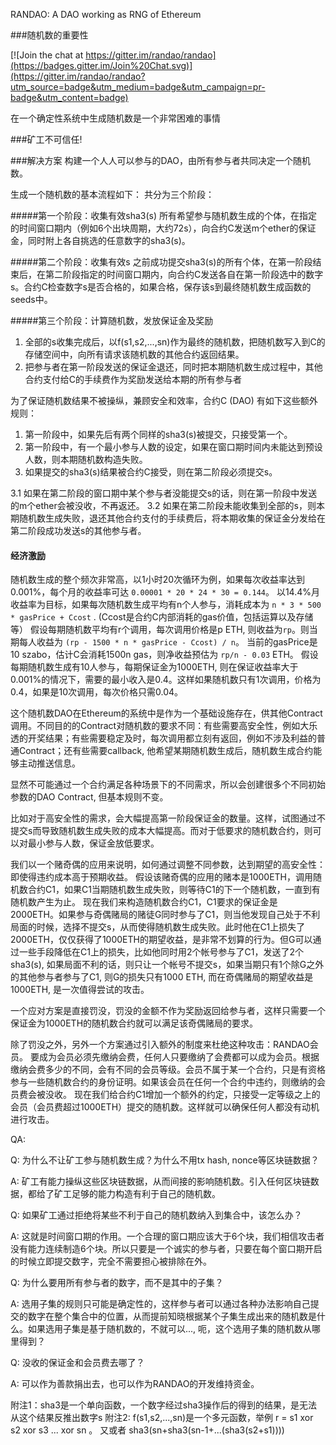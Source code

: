 RANDAO: A DAO working as RNG of Ethereum

###随机数的重要性

[![Join the chat at https://gitter.im/randao/randao](https://badges.gitter.im/Join%20Chat.svg)](https://gitter.im/randao/randao?utm_source=badge&utm_medium=badge&utm_campaign=pr-badge&utm_content=badge)

在一个确定性系统中生成随机数是一个非常困难的事情

###矿工不可信任!

###解决方案
构建一个人人可以参与的DAO，由所有参与者共同决定一个随机数。

生成一个随机数的基本流程如下：
共分为三个阶段：

#####第一个阶段：收集有效sha3(s)
所有希望参与随机数生成的个体，在指定的时间窗口期内（例如6个出块周期，大约72s），向合约C发送m个ether的保证金，同时附上各自挑选的任意数字的sha3(s)。

#####第二个阶段：收集有效s
之前成功提交sha3(s)的所有个体，在第一阶段结束后，在第二阶段指定的时间窗口期内，向合约C发送各自在第一阶段选中的数字s。合约C检查数字s是否合格的，如果合格，保存该s到最终随机数生成函数的seeds中。

#####第三个阶段：计算随机数，发放保证金及奖励
1. 全部的s收集完成后，以f(s1,s2,...,sn)作为最终的随机数，把随机数写入到C的存储空间中，向所有请求该随机数的其他合约返回结果。
2. 把参与者在第一阶段发送的保证金退还，同时把本期随机数生成过程中，其他合约支付给C的手续费作为奖励发送给本期的所有参与者


为了保证随机数结果不被操纵，兼顾安全和效率，合约C (DAO) 有如下这些额外规则：

1. 第一阶段中，如果先后有两个同样的sha3(s)被提交，只接受第一个。
2. 第一阶段中，有一个最小参与人数的设定，如果在窗口期时间内未能达到预设人数，则本期随机数构造失败。
3. 如果提交的sha3(s)结果被合约C接受，则在第二阶段必须提交s。

  3.1 如果在第二阶段的窗口期中某个参与者没能提交s的话，则在第一阶段中发送的m个ether会被没收，不再返还。
  3.2 如果在第二阶段未能收集到全部的s，则本期随机数生成失败，退还其他合约支付的手续费后，将本期收集的保证金分发给在第二阶段成功发送s的其他参与者。

#### 经济激励
随机数生成的整个频次非常高，以1小时20次循环为例，如果每次收益率达到 0.001%，每个月的收益率可达 `0.00001 * 20 * 24 * 30 = 0.144`。
以14.4%月收益率为目标，如果每次随机数生成平均有n个人参与，消耗成本为 `n * 3 * 500 * gasPrice + Ccost` . (Ccost是合约C内部消耗的gas价值，包括运算以及存储等）
假设每期随机数平均有r个调用，每次调用价格是p ETH, 则收益为`rp`。则当期每人收益为 `(rp - 1500 * n * gasPrice - Ccost) / n`。
当前的gasPrice是10 szabo，估计C会消耗1500n gas，则净收益预估为 `rp/n - 0.03` ETH。
假设每期随机数生成有10人参与，每期保证金为1000ETH,  则在保证收益率大于0.001%的情况下，需要的最小收入是0.4。这样如果随机数只有1次调用，价格为0.4，如果是10次调用，每次价格只需0.04。

这个随机数DAO在Ethereum的系统中是作为一个基础设施存在，供其他Contract调用。不同目的的Contract对随机数的要求不同：有些需要高安全性，例如大乐透的开奖结果；有些需要稳定及时，每次调用都立刻有返回，例如不涉及利益的普通Contract；还有些需要callback, 他希望某期随机数生成后，随机数生成合约能够主动推送信息。

显然不可能通过一个合约满足各种场景下的不同需求，所以会创建很多个不同初始参数的DAO Contract, 但基本规则不变。

比如对于高安全性的需求，会大幅提高第一阶段保证金的数量。这样，试图通过不提交s而导致随机数生成失败的成本大幅提高。而对于低要求的随机数合约，则可以对最小参与人数，保证金放低要求。

我们以一个赌奇偶的应用来说明，如何通过调整不同参数，达到期望的高安全性：即使得违约成本高于预期收益。
假设该赌奇偶的应用的赌本是1000ETH，调用随机数合约C1，如果C1当期随机数生成失败，则等待C1的下一个随机数，一直到有随机数产生为止。
现在我们来构造随机数合约C1，C1要求的保证金是2000ETH。如果参与奇偶赌局的赌徒G同时参与了C1，则当他发现自己处于不利局面的时候，选择不提交s，从而使得随机数生成失败。此时他在C1上损失了2000ETH，仅仅获得了1000ETH的期望收益，是非常不划算的行为。但G可以通过一些手段降低在C1上的损失，比如他同时用2个帐号参与了C1，发送了2个sha3(s), 如果局面不利的话，则只让一个帐号不提交s，如果当期只有1个除G之外的其他参与者参与了C1, 则G的损失只有1000 ETH, 而在奇偶赌局的期望收益是1000ETH, 是一次值得尝试的攻击。

一个应对方案是直接罚没，罚没的金额不作为奖励返回给参与者，这样只需要一个保证金为1000ETH的随机数合约就可以满足该奇偶赌局的要求。

除了罚没之外，另外一个方案通过引入额外的制度来杜绝这种攻击：RANDAO会员。
要成为会员必须先缴纳会费，任何人只要缴纳了会费都可以成为会员。根据缴纳会费多少的不同，会有不同的会员等级。会员不属于某一个合约，只是有资格参与一些随机数合约的身份证明。如果该会员在任何一个合约中违约，则缴纳的会员费会被没收。
现在我们给合约C1增加一个额外的约定，只接受一定等级之上的会员（会员费超过1000ETH）提交的随机数。这样就可以确保任何人都没有动机进行攻击。


QA:

Q: 为什么不让矿工参与随机数生成？为什么不用tx hash, nonce等区块链数据？ 

A: 矿工有能力操纵这些区块链数据，从而间接的影响随机数。引入任何区块链数据，都给了矿工足够的能力构造有利于自己的随机数。

Q: 如果矿工通过拒绝将某些不利于自己的随机数纳入到集合中，该怎么办？

A: 这就是时间窗口期的作用。一个合理的窗口期应该大于6个块，我们相信攻击者没有能力连续制造6个块。所以只要是一个诚实的参与者，只要在每个窗口期开启的时候立即提交数字，完全不需要担心被排除在外。

Q: 为什么要用所有参与者的数字，而不是其中的子集？

A: 选用子集的规则只可能是确定性的，这样参与者可以通过各种办法影响自己提交的数字在整个集合中的位置，从而提前知晓根据某个子集生成出来的随机数是什么。如果选用子集是基于随机数的，不就可以..., 呃，这个选用子集的随机数从哪里得到？

Q: 没收的保证金和会员费去哪了？

A: 可以作为善款捐出去，也可以作为RANDAO的开发维持资金。





附注1：sha3是一个单向函数，一个数字经过sha3操作后的得到的结果，是无法从这个结果反推出数字s
附注2: f(s1,s2,...,sn)是一个多元函数，举例 r = s1 xor s2 xor s3 ... xor sn 。 又或者 sha3(sn+sha3(sn-1+...(sha3(s2+s1))))
